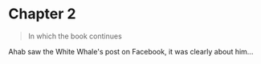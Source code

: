 # Chapter 2

> In which the book continues

Ahab saw the White Whale's post on Facebook, it was clearly about him...